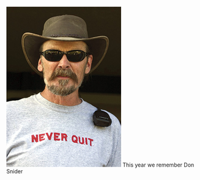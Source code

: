 ![In memory of Don Snider](/uploads/greetings-donsnider.jpg)
<span class="caption">This year we remember Don Snider</span>


